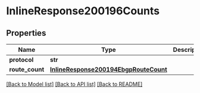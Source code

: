 # InlineResponse200196Counts

## Properties
Name | Type | Description | Notes
------------ | ------------- | ------------- | -------------
**protocol** | **str** |  | [optional] 
**route_count** | [**InlineResponse200194EbgpRouteCount**](InlineResponse200194EbgpRouteCount.md) |  | [optional] 

[[Back to Model list]](../README.md#documentation-for-models) [[Back to API list]](../README.md#documentation-for-api-endpoints) [[Back to README]](../README.md)

